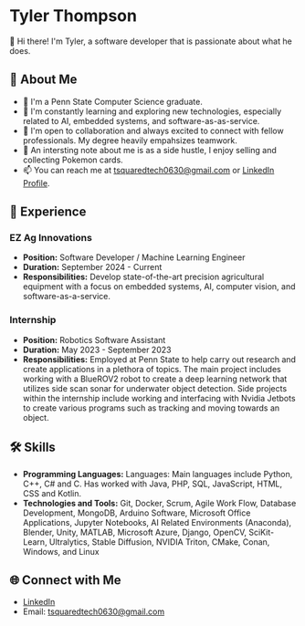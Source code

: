 # Tyler Thompson

👋 Hi there! I'm Tyler, a software developer that is passionate about what he does.

## 🚀 About Me

- 🔭 I'm a Penn State Computer Science graduate. 
- 🌱 I'm constantly learning and exploring new technologies, especially related to AI, embedded systems, and software-as-as-service.
- 👯 I'm open to collaboration and always excited to connect with fellow professionals. My degree heavily empahsizes teamwork.
- 🛒 An intersting note about me is as a side hustle, I enjoy selling and collecting Pokemon cards.
- 📫 You can reach me at tsquaredtech0630@gmail.com or [LinkedIn Profile](https://www.linkedin.com/in/tyler-thompson-52056623b/).

## 💼 Experience

### EZ Ag Innovations
- **Position:**  Software Developer / Machine Learning Engineer
- **Duration:** September 2024 - Current
- **Responsibilities:** Develop state-of-the-art precision agricultural equipment with a focus on embedded systems, AI, computer vision, and software-as-a-service.

### Internship
- **Position:** Robotics Software Assistant
- **Duration:** May 2023 - September 2023
- **Responsibilities:** Employed at Penn State to help carry out research and create applications in a plethora of topics. The main project includes working with a BlueROV2 robot to create a deep learning network that utilizes side scan sonar for underwater object detection. Side projects within the internship include working and interfacing with Nvidia Jetbots to create various programs such as tracking and moving towards an object.

## 🛠️ Skills
- **Programming Languages:** Languages: Main languages include Python, C++, C# and C. Has worked with Java, PHP, SQL, JavaScript, HTML, CSS and Kotlin.
- **Technologies and Tools:** Git, Docker, Scrum, Agile Work Flow, Database Development, MongoDB, Arduino Software, Microsoft Office Applications, Jupyter Notebooks, AI Related Environments (Anaconda), Blender, Unity, MATLAB, Microsoft Azure, Django, OpenCV, SciKit-Learn, Ultralytics, Stable Diffusion, NVIDIA Triton, CMake, Conan, Windows, and Linux

## 🌐 Connect with Me
- [LinkedIn](https://www.linkedin.com/in/tyler-thompson-52056623b/)
- Email: tsquaredtech0630@gmail.com
